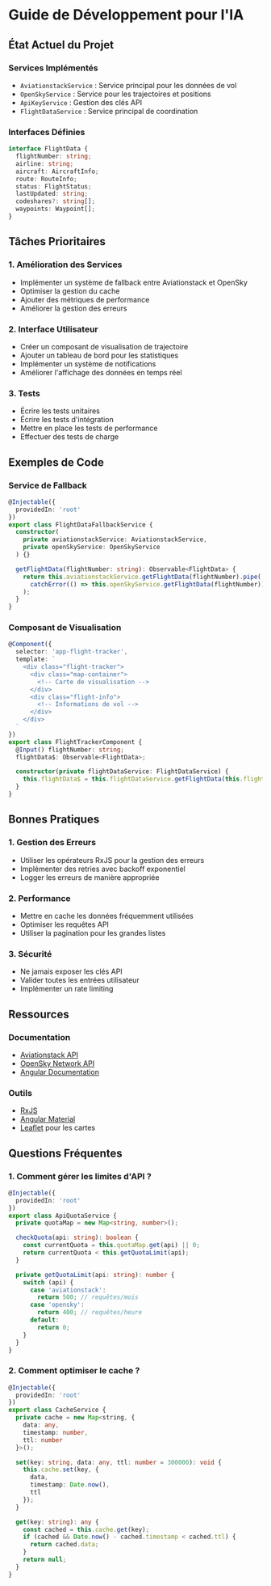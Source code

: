 # Guide de Développement pour l'IA

## État Actuel du Projet

### Services Implémentés
- `AviationstackService` : Service principal pour les données de vol
- `OpenSkyService` : Service pour les trajectoires et positions
- `ApiKeyService` : Gestion des clés API
- `FlightDataService` : Service principal de coordination

### Interfaces Définies
```typescript
interface FlightData {
  flightNumber: string;
  airline: string;
  aircraft: AircraftInfo;
  route: RouteInfo;
  status: FlightStatus;
  lastUpdated: string;
  codeshares?: string[];
  waypoints: Waypoint[];
}
```

## Tâches Prioritaires

### 1. Amélioration des Services
- Implémenter un système de fallback entre Aviationstack et OpenSky
- Optimiser la gestion du cache
- Ajouter des métriques de performance
- Améliorer la gestion des erreurs

### 2. Interface Utilisateur
- Créer un composant de visualisation de trajectoire
- Ajouter un tableau de bord pour les statistiques
- Implémenter un système de notifications
- Améliorer l'affichage des données en temps réel

### 3. Tests
- Écrire les tests unitaires
- Écrire les tests d'intégration
- Mettre en place les tests de performance
- Effectuer des tests de charge

## Exemples de Code

### Service de Fallback
```typescript
@Injectable({
  providedIn: 'root'
})
export class FlightDataFallbackService {
  constructor(
    private aviationstackService: AviationstackService,
    private openSkyService: OpenSkyService
  ) {}

  getFlightData(flightNumber: string): Observable<FlightData> {
    return this.aviationstackService.getFlightData(flightNumber).pipe(
      catchError(() => this.openSkyService.getFlightData(flightNumber))
    );
  }
}
```

### Composant de Visualisation
```typescript
@Component({
  selector: 'app-flight-tracker',
  template: `
    <div class="flight-tracker">
      <div class="map-container">
        <!-- Carte de visualisation -->
      </div>
      <div class="flight-info">
        <!-- Informations de vol -->
      </div>
    </div>
  `
})
export class FlightTrackerComponent {
  @Input() flightNumber: string;
  flightData$: Observable<FlightData>;

  constructor(private flightDataService: FlightDataService) {
    this.flightData$ = this.flightDataService.getFlightData(this.flightNumber);
  }
}
```

## Bonnes Pratiques

### 1. Gestion des Erreurs
- Utiliser les opérateurs RxJS pour la gestion des erreurs
- Implémenter des retries avec backoff exponentiel
- Logger les erreurs de manière appropriée

### 2. Performance
- Mettre en cache les données fréquemment utilisées
- Optimiser les requêtes API
- Utiliser la pagination pour les grandes listes

### 3. Sécurité
- Ne jamais exposer les clés API
- Valider toutes les entrées utilisateur
- Implémenter un rate limiting

## Ressources

### Documentation
- [Aviationstack API](https://aviationstack.com/documentation)
- [OpenSky Network API](https://opensky-network.org/apidoc/)
- [Angular Documentation](https://angular.io/docs)

### Outils
- [RxJS](https://rxjs.dev/)
- [Angular Material](https://material.angular.io/)
- [Leaflet](https://leafletjs.com/) pour les cartes

## Questions Fréquentes

### 1. Comment gérer les limites d'API ?
```typescript
@Injectable({
  providedIn: 'root'
})
export class ApiQuotaService {
  private quotaMap = new Map<string, number>();

  checkQuota(api: string): boolean {
    const currentQuota = this.quotaMap.get(api) || 0;
    return currentQuota < this.getQuotaLimit(api);
  }

  private getQuotaLimit(api: string): number {
    switch (api) {
      case 'aviationstack':
        return 500; // requêtes/mois
      case 'opensky':
        return 400; // requêtes/heure
      default:
        return 0;
    }
  }
}
```

### 2. Comment optimiser le cache ?
```typescript
@Injectable({
  providedIn: 'root'
})
export class CacheService {
  private cache = new Map<string, {
    data: any,
    timestamp: number,
    ttl: number
  }>();

  set(key: string, data: any, ttl: number = 300000): void {
    this.cache.set(key, {
      data,
      timestamp: Date.now(),
      ttl
    });
  }

  get(key: string): any {
    const cached = this.cache.get(key);
    if (cached && Date.now() - cached.timestamp < cached.ttl) {
      return cached.data;
    }
    return null;
  }
}
``` 